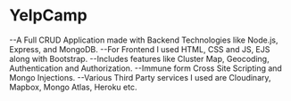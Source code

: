 # YelpCamp

--A Full CRUD Application made with Backend Technologies like Node.js, Express, and MongoDB. 
--For Frontend I used HTML, CSS and JS, EJS along with Bootstrap.
--Includes features like Cluster Map, Geocoding, Authentication and Authorization. 
--Immune form Cross Site Scripting and Mongo Injections.
--Various Third Party services I used are Cloudinary, Mapbox, Mongo Atlas, Heroku etc.

